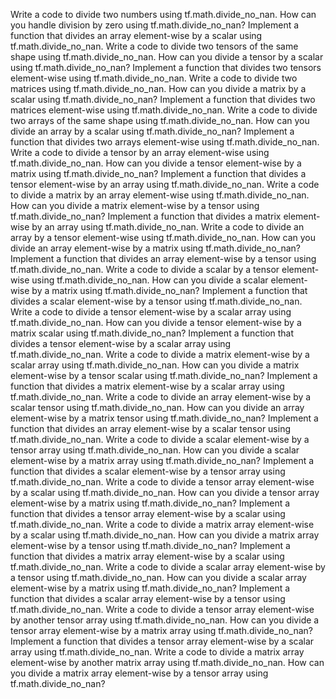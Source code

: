 Write a code to divide two numbers using tf.math.divide_no_nan.
How can you handle division by zero using tf.math.divide_no_nan?
Implement a function that divides an array element-wise by a scalar using tf.math.divide_no_nan.
Write a code to divide two tensors of the same shape using tf.math.divide_no_nan.
How can you divide a tensor by a scalar using tf.math.divide_no_nan?
Implement a function that divides two tensors element-wise using tf.math.divide_no_nan.
Write a code to divide two matrices using tf.math.divide_no_nan.
How can you divide a matrix by a scalar using tf.math.divide_no_nan?
Implement a function that divides two matrices element-wise using tf.math.divide_no_nan.
Write a code to divide two arrays of the same shape using tf.math.divide_no_nan.
How can you divide an array by a scalar using tf.math.divide_no_nan?
Implement a function that divides two arrays element-wise using tf.math.divide_no_nan.
Write a code to divide a tensor by an array element-wise using tf.math.divide_no_nan.
How can you divide a tensor element-wise by a matrix using tf.math.divide_no_nan?
Implement a function that divides a tensor element-wise by an array using tf.math.divide_no_nan.
Write a code to divide a matrix by an array element-wise using tf.math.divide_no_nan.
How can you divide a matrix element-wise by a tensor using tf.math.divide_no_nan?
Implement a function that divides a matrix element-wise by an array using tf.math.divide_no_nan.
Write a code to divide an array by a tensor element-wise using tf.math.divide_no_nan.
How can you divide an array element-wise by a matrix using tf.math.divide_no_nan?
Implement a function that divides an array element-wise by a tensor using tf.math.divide_no_nan.
Write a code to divide a scalar by a tensor element-wise using tf.math.divide_no_nan.
How can you divide a scalar element-wise by a matrix using tf.math.divide_no_nan?
Implement a function that divides a scalar element-wise by a tensor using tf.math.divide_no_nan.
Write a code to divide a tensor element-wise by a scalar array using tf.math.divide_no_nan.
How can you divide a tensor element-wise by a matrix scalar using tf.math.divide_no_nan?
Implement a function that divides a tensor element-wise by a scalar array using tf.math.divide_no_nan.
Write a code to divide a matrix element-wise by a scalar array using tf.math.divide_no_nan.
How can you divide a matrix element-wise by a tensor scalar using tf.math.divide_no_nan?
Implement a function that divides a matrix element-wise by a scalar array using tf.math.divide_no_nan.
Write a code to divide an array element-wise by a scalar tensor using tf.math.divide_no_nan.
How can you divide an array element-wise by a matrix tensor using tf.math.divide_no_nan?
Implement a function that divides an array element-wise by a scalar tensor using tf.math.divide_no_nan.
Write a code to divide a scalar element-wise by a tensor array using tf.math.divide_no_nan.
How can you divide a scalar element-wise by a matrix array using tf.math.divide_no_nan?
Implement a function that divides a scalar element-wise by a tensor array using tf.math.divide_no_nan.
Write a code to divide a tensor array element-wise by a scalar using tf.math.divide_no_nan.
How can you divide a tensor array element-wise by a matrix using tf.math.divide_no_nan?
Implement a function that divides a tensor array element-wise by a scalar using tf.math.divide_no_nan.
Write a code to divide a matrix array element-wise by a scalar using tf.math.divide_no_nan.
How can you divide a matrix array element-wise by a tensor using tf.math.divide_no_nan?
Implement a function that divides a matrix array element-wise by a scalar using tf.math.divide_no_nan.
Write a code to divide a scalar array element-wise by a tensor using tf.math.divide_no_nan.
How can you divide a scalar array element-wise by a matrix using tf.math.divide_no_nan?
Implement a function that divides a scalar array element-wise by a tensor using tf.math.divide_no_nan.
Write a code to divide a tensor array element-wise by another tensor array using tf.math.divide_no_nan.
How can you divide a tensor array element-wise by a matrix array using tf.math.divide_no_nan?
Implement a function that divides a tensor array element-wise by a scalar array using tf.math.divide_no_nan.
Write a code to divide a matrix array element-wise by another matrix array using tf.math.divide_no_nan.
How can you divide a matrix array element-wise by a tensor array using tf.math.divide_no_nan?